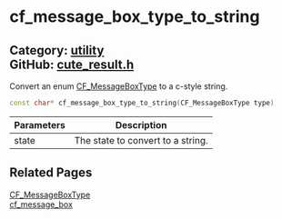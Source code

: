 [](../header.md ':include')

# cf_message_box_type_to_string

Category: [utility](/api_reference?id=utility)  
GitHub: [cute_result.h](https://github.com/RandyGaul/cute_framework/blob/master/include/cute_result.h)  
---

Convert an enum [CF_MessageBoxType](/utility/cf_messageboxtype.md) to a c-style string.

```cpp
const char* cf_message_box_type_to_string(CF_MessageBoxType type)
```

Parameters | Description
--- | ---
state | The state to convert to a string.

## Related Pages

[CF_MessageBoxType](/utility/cf_messageboxtype.md)  
[cf_message_box](/utility/cf_message_box.md)  

